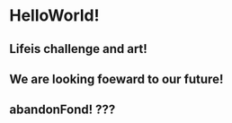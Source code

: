 # HelloWorld!



## Lifeis challenge and art!



## We are looking foeward to our future!



## abandonFond!    ???